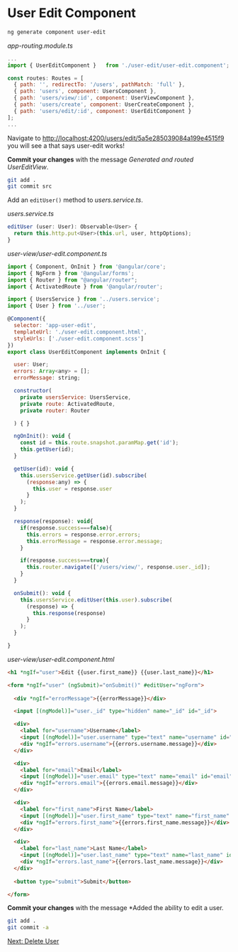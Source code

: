 # User Edit Component

```sh
ng generate component user-edit
```

*app-routing.module.ts*
```js
...
import { UserEditComponent }   from './user-edit/user-edit.component';

const routes: Routes = [
  { path: '', redirectTo: '/users', pathMatch: 'full' },
  { path: 'users', component: UsersComponent },
  { path: 'users/view/:id', component: UserViewComponent },
  { path: 'users/create', component: UserCreateComponent },
  { path: 'users/edit/:id', component: UserEditComponent }
];
...
```

Navigate to [http://localhost:4200/users/edit/5a5e285039084a199e4515f9](http://localhost:4200/users/edit/1) you will see a that says user-edit works!

**Commit your changes** with the message *Generated and routed UserEditView*.

```sh
git add .
git commit src
```

Add an ```editUser()``` method to *users.service.ts*.

*users.service.ts*
```js
editUser (user: User): Observable<User> {
  return this.http.put<User>(this.url, user, httpOptions);
}
```

*user-view/user-edit.component.ts*
```js
import { Component, OnInit } from '@angular/core';
import { NgForm } from '@angular/forms';
import { Router } from "@angular/router";
import { ActivatedRoute } from '@angular/router';

import { UsersService } from '../users.service';
import { User } from '../user';

@Component({
  selector: 'app-user-edit',
  templateUrl: './user-edit.component.html',
  styleUrls: ['./user-edit.component.scss']
})
export class UserEditComponent implements OnInit {

  user: User;
  errors: Array<any> = [];
  errorMessage: string;

  constructor(
    private usersService: UsersService,
    private route: ActivatedRoute,
    private router: Router

  ) { }

  ngOnInit(): void {
    const id = this.route.snapshot.paramMap.get('id');
    this.getUser(id);
  }

  getUser(id): void {
    this.usersService.getUser(id).subscribe(
      (response:any) => {
        this.user = response.user
      }
    );
  }

  response(response): void{
    if(response.success===false){
      this.errors = response.error.errors;
      this.errorMessage = response.error.message;
    }

    if(response.success===true){
      this.router.navigate(['/users/view/', response.user._id]);
    }
  }

  onSubmit(): void {
    this.usersService.editUser(this.user).subscribe(
      (response) => {
        this.response(response)
      }
    );
  }

}
```

*user-view/user-edit.component.html*
```html
<h1 *ngIf="user">Edit {{user.first_name}} {{user.last_name}}</h1>

<form *ngIf="user" (ngSubmit)="onSubmit()" #editUser="ngForm">
  
  <div *ngIf="errorMessage">{{errorMessage}}</div>

  <input [(ngModel)]="user._id" type="hidden" name="_id" id="_id">

  <div>
    <label for="username">Username</label>
    <input [(ngModel)]="user.username" type="text" name="username" id="username">
    <div *ngIf="errors.username">{{errors.username.message}}</div>
  </div>

  <div>
    <label for="email">Email</label>
    <input [(ngModel)]="user.email" type="text" name="email" id="email">
    <div *ngIf="errors.email">{{errors.email.message}}</div>
  </div>

  <div>
    <label for="first_name">First Name</label>
    <input [(ngModel)]="user.first_name" type="text" name="first_name" id="first_name">
    <div *ngIf="errors.first_name">{{errors.first_name.message}}</div>
  </div>

  <div>
    <label for="last_name">Last Name</label>
    <input [(ngModel)]="user.last_name" type="text" name="last_name" id="last_name">
    <div *ngIf="errors.last_name">{{errors.last_name.message}}</div>
  </div>
  
  <button type="submit">Submit</button>

</form>
```
**Commit your changes** with the message *Added the ability to edit a user.

```sh
git add .
git commit -a
```
[Next: Delete User](08-DeleteAUser.md)
